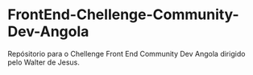 # FrontEnd-Chellenge-Community-Dev-Angola
 Repósitorio para o Chellenge Front End Community Dev Angola dirigido pelo Walter de Jesus.

